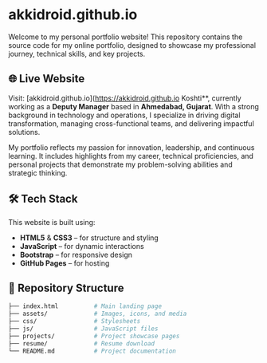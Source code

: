 # akkidroid.github.io

Welcome to my personal portfolio website! This repository contains the source code for my online portfolio, designed to showcase my professional journey, technical skills, and key projects.

## 🌐 Live Website
Visit: [akkidroid.github.io](https://akkidroid.github.io Koshti**, currently working as a **Deputy Manager** based in **Ahmedabad, Gujarat**. With a strong background in technology and operations, I specialize in driving digital transformation, managing cross-functional teams, and delivering impactful solutions.

My portfolio reflects my passion for innovation, leadership, and continuous learning. It includes highlights from my career, technical proficiencies, and personal projects that demonstrate my problem-solving abilities and strategic thinking.

## 🛠️ Tech Stack

This website is built using:

- **HTML5** & **CSS3** – for structure and styling
- **JavaScript** – for dynamic interactions
- **Bootstrap** – for responsive design
- **GitHub Pages** – for hosting

## 📁 Repository Structure

```bash
├── index.html          # Main landing page
├── assets/             # Images, icons, and media
├── css/                # Stylesheets
├── js/                 # JavaScript files
├── projects/           # Project showcase pages
├── resume/             # Resume download
└── README.md           # Project documentation

